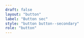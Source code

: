 ```yaml
---
draft: false
layout: "button"
label: "Button sec"
style: "button button--secondary"
role: "button"
---
```

